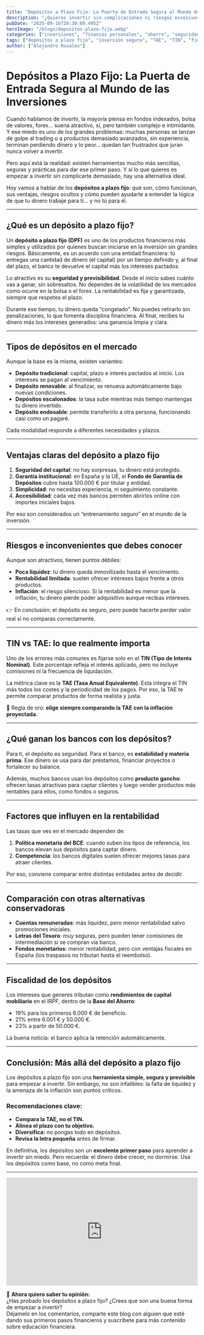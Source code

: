 ```yaml
---
title: "Depósitos a Plazo Fijo: La Puerta de Entrada Segura al Mundo de las Inversiones"
description: "¿Quieres invertir sin complicaciones ni riesgos excesivos? Descubre qué son los depósitos a plazo fijo, cómo funcionan, sus ventajas, riesgos y si realmente son una opción inteligente para empezar a invertir."
pubDate: "2025-09-16T20:30:09.495Z"
heroImage: "/blogs/depositos-plazo-fijo.webp"
categories: ["inversiones", "finanzas personales", "ahorro", "seguridad financiera", "productos bancarios", "depósitos"]
tags: ["depósitos a plazo fijo", "inversión segura", "TAE", "TIN", "finanzas personales", "ahorro inteligente", "estrategias de inversión"]
author: ["Alejandro Rosales"]
---
```

# Depósitos a Plazo Fijo: La Puerta de Entrada Segura al Mundo de las Inversiones

Cuando hablamos de invertir, la mayoría piensa en fondos indexados, bolsa de valores, forex… suena atractivo, sí, pero también complejo e intimidante. Y ese miedo es uno de los grandes problemas: muchas personas se lanzan de golpe al trading o a productos demasiado avanzados, sin experiencia, terminan perdiendo dinero y lo peor… quedan tan frustrados que juran nunca volver a invertir.

Pero aquí está la realidad: existen herramientas mucho más sencillas, seguras y prácticas para dar ese primer paso. Y si lo que quieres es empezar a invertir sin complicarte demasiado, hay una alternativa ideal.

Hoy vamos a hablar de los **depósitos a plazo fijo**: qué son, cómo funcionan, sus ventajas, riesgos ocultos y cómo pueden ayudarte a entender la lógica de que tu dinero trabaje para ti… y no tú para él.

---

## ¿Qué es un depósito a plazo fijo?

Un **depósito a plazo fijo (DPF)** es uno de los productos financieros más simples y utilizados por quienes buscan iniciarse en la inversión sin grandes riesgos. Básicamente, es un acuerdo con una entidad financiera: tú entregas una cantidad de dinero (el capital) por un tiempo definido y, al final del plazo, el banco te devuelve el capital más los intereses pactados.

Lo atractivo es su **seguridad y previsibilidad**. Desde el inicio sabes cuánto vas a ganar, sin sobresaltos. No dependes de la volatilidad de los mercados como ocurre en la bolsa o el forex. La rentabilidad es fija y garantizada, siempre que respetes el plazo.

Durante ese tiempo, tu dinero queda “congelado”. No puedes retirarlo sin penalizaciones, lo que fomenta disciplina financiera. Al final, recibes tu dinero más los intereses generados: una ganancia limpia y clara.

---

## Tipos de depósitos en el mercado

Aunque la base es la misma, existen variantes:

- **Depósito tradicional**: capital, plazo e interés pactados al inicio. Los intereses se pagan al vencimiento.  
- **Depósito renovable**: al finalizar, se renueva automáticamente bajo nuevas condiciones.  
- **Depósitos escalonados**: la tasa sube mientras más tiempo mantengas tu dinero invertido.  
- **Depósito endosable**: permite transferirlo a otra persona, funcionando casi como un pagaré.  

Cada modalidad responde a diferentes necesidades y plazos.

---

## Ventajas claras del depósito a plazo fijo

1. **Seguridad del capital**: no hay sorpresas, tu dinero está protegido.  
2. **Garantía institucional**: en España y la UE, el **Fondo de Garantía de Depósitos** cubre hasta 100.000 € por titular y entidad.  
3. **Simplicidad**: no necesitas experiencia, ni seguimiento constante.  
4. **Accesibilidad**: cada vez más bancos permiten abrirlos online con importes iniciales bajos.  

Por eso son considerados un “entrenamiento seguro” en el mundo de la inversión.

---

## Riesgos e inconvenientes que debes conocer

Aunque son atractivos, tienen puntos débiles:

- **Poca liquidez**: tu dinero queda inmovilizado hasta el vencimiento.  
- **Rentabilidad limitada**: suelen ofrecer intereses bajos frente a otros productos.  
- **Inflación**: el riesgo silencioso. Si la rentabilidad es menor que la inflación, tu dinero pierde poder adquisitivo aunque recibas intereses.  

👉 En conclusión: el depósito es seguro, pero puede hacerte perder valor real si no comparas correctamente.

---

## TIN vs TAE: lo que realmente importa

Uno de los errores más comunes es fijarse solo en el **TIN (Tipo de Interés Nominal)**. Este porcentaje refleja el interés aplicado, pero no incluye comisiones ni la frecuencia de liquidación.

La métrica clave es la **TAE (Tasa Anual Equivalente)**. Esta integra el TIN más todos los costes y la periodicidad de los pagos. Por eso, la TAE te permite comparar productos de forma realista y justa.  

📌 Regla de oro: **elige siempre comparando la TAE con la inflación proyectada.**

---

## ¿Qué ganan los bancos con los depósitos?

Para ti, el depósito es seguridad. Para el banco, es **estabilidad y materia prima**. Ese dinero se usa para dar préstamos, financiar proyectos o fortalecer su balance.  

Además, muchos bancos usan los depósitos como **producto gancho**: ofrecen tasas atractivas para captar clientes y luego vender productos más rentables para ellos, como fondos o seguros.

---

## Factores que influyen en la rentabilidad

Las tasas que ves en el mercado dependen de:

1. **Política monetaria del BCE**: cuando suben los tipos de referencia, los bancos elevan sus depósitos para captar dinero.  
2. **Competencia**: los bancos digitales suelen ofrecer mejores tasas para atraer clientes.  

Por eso, conviene comparar entre distintas entidades antes de decidir.

---

## Comparación con otras alternativas conservadoras

- **Cuentas remuneradas**: más liquidez, pero menor rentabilidad salvo promociones iniciales.  
- **Letras del Tesoro**: muy seguras, pero pueden tener comisiones de intermediación si se compran vía banco.  
- **Fondos monetarios**: menor rentabilidad, pero con ventajas fiscales en España (los traspasos no tributan hasta el reembolso).  

---

## Fiscalidad de los depósitos

Los intereses que generes tributan como **rendimientos de capital mobiliario** en el IRPF, dentro de la **Base del Ahorro**:

- 19% para los primeros 6.000 € de beneficio.  
- 21% entre 6.001 € y 50.000 €.  
- 23% a partir de 50.000 €.  

La buena noticia: el banco aplica la retención automáticamente.

---

## Conclusión: Más allá del depósito a plazo fijo

Los depósitos a plazo fijo son una **herramienta simple, segura y previsible** para empezar a invertir. Sin embargo, no son infalibles: la falta de liquidez y la amenaza de la inflación son puntos críticos.

### Recomendaciones clave:
- **Compara la TAE, no el TIN.**  
- **Alinea el plazo con tu objetivo.**  
- **Diversifica:** no pongas todo en depósitos.  
- **Revisa la letra pequeña** antes de firmar.  

En definitiva, los depósitos son un **excelente primer paso** para aprender a invertir sin miedo. Pero recuerda: el dinero debe crecer, no dormirse. Usa los depósitos como base, no como meta final.

---

<div class="iframe-container" style="position: relative; width: 100%; height: 0; padding-bottom: 56.25%; overflow: hidden;">
  <iframe width="560" height="315" src="https://www.youtube.com/embed/7tIyXGn8V1o?si=pXx0HjlVzqAmELZp" title="YouTube video player" frameborder="0" allow="accelerometer; autoplay; clipboard-write; encrypted-media; gyroscope; picture-in-picture; web-share" allowfullscreen style="position: absolute; top: 0; left: 0; width: 100%; height: 100%; border: none;"></iframe>
</div>

💬 **Ahora quiero saber tu opinión:**  
¿Has probado los depósitos a plazo fijo? ¿Crees que son una buena forma de empezar a invertir?  
Déjamelo en los comentarios, comparte este blog con alguien que esté dando sus primeros pasos financieros y suscríbete para más contenido sobre educación financiera.
